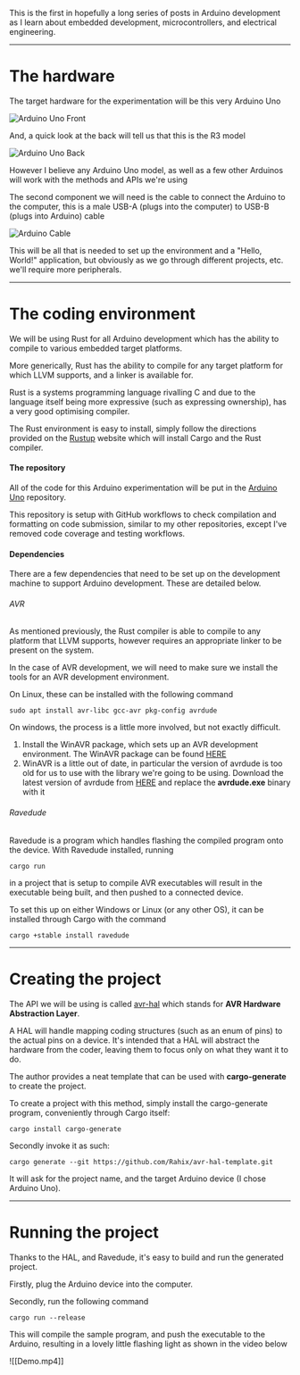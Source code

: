 This is the first in hopefully a long series of posts in Arduino development as I learn about embedded development, microcontrollers, and electrical engineering.

---
# The hardware #

The target hardware for the experimentation will be this very Arduino Uno

![Arduino Uno Front](Arduino%20Front.jpg)

And, a quick look at the back will tell us that this is the R3 model

![Arduino Uno Back](Arduino%20Back.jpg)

However I believe any Arduino Uno model, as well as a few other Arduinos will work with the methods and APIs we're using

The second component we will need is the cable to connect the Arduino to the computer, this is a male USB-A (plugs into the computer) to USB-B (plugs into Arduino) cable

![Arduino Cable](Arduino%20Cable.jpg)

This will be all that is needed to set up the environment and a "Hello, World!" application, but obviously as we go through different projects, etc. we'll require more peripherals.

---
# The coding environment #

We will be using Rust for all Arduino development which has the ability to compile to various embedded target platforms.

More generically, Rust has the ability to compile for any target platform for which LLVM supports, and a linker is available for.

Rust is a systems programming language rivalling C and due to the language itself being more expressive (such as expressing ownership), has a very good optimising compiler.

The Rust environment is easy to install, simply follow the directions provided on the [Rustup](https://rustup.rs/) website which will install Cargo and the Rust compiler.

#### The repository ####

All of the code for this Arduino experimentation will be put in the [Arduino Uno](https://github.com/ForgottenMaster/arduino-uno) repository.

This repository is setup with GitHub workflows to check compilation and formatting on code submission, similar to my other repositories, except I've removed code coverage and testing workflows.

#### Dependencies ####

There are a few dependencies that need to be set up on the development machine to support Arduino development. These are detailed below.

###### AVR ######
As mentioned previously, the Rust compiler is able to compile to any platform that LLVM supports, however requires an appropriate linker to be present on the system.

In the case of AVR development, we will need to make sure we install the tools for an AVR development environment.

On Linux, these can be installed with the following command

```
sudo apt install avr-libc gcc-avr pkg-config avrdude
```

On windows, the process is a little more involved, but not exactly difficult.

1. Install the WinAVR package, which sets up an AVR development environment. The WinAVR package can be found [HERE](https://sourceforge.net/projects/winavr/files/)
2. WinAVR is a little out of date, in particular the version of avrdude is too old for us to use with the library we're going to be using. Download the latest version of avrdude from [HERE](https://github.com/mariusgreuel/avrdude/releases) and replace the **avrdude.exe** binary with it

###### Ravedude ######
Ravedude is a program which handles flashing the compiled program onto the device. With Ravedude installed, running

```
cargo run
```

in a project that is setup to compile AVR executables will result in the executable being built, and then pushed to a connected device.

To set this up on either Windows or Linux (or any other OS), it can be installed through Cargo with the command

```
cargo +stable install ravedude
```

---
# Creating the project #

The API we will be using is called [avr-hal](https://github.com/Rahix/avr-hal) which stands for **AVR Hardware Abstraction Layer**.

A HAL will handle mapping coding structures (such as an enum of pins) to the actual pins on a device. It's intended that a HAL will abstract the hardware from the coder, leaving them to focus only on what they want it to do.

The author provides a neat template that can be used with **cargo-generate** to create the project.

To create a project with this method, simply install the cargo-generate program, conveniently through Cargo itself:

```
cargo install cargo-generate
```

Secondly invoke it as such:

```
cargo generate --git https://github.com/Rahix/avr-hal-template.git
```

It will ask for the project name, and the target Arduino device (I chose Arduino Uno).

---
# Running the project #

Thanks to the HAL, and Ravedude, it's easy to build and run the generated project.

Firstly, plug the Arduino device into the computer.

Secondly, run the following command

```
cargo run --release
```

This will compile the sample program, and push the executable to the Arduino, resulting in a lovely little flashing light as shown in the video below

![[Demo.mp4]]